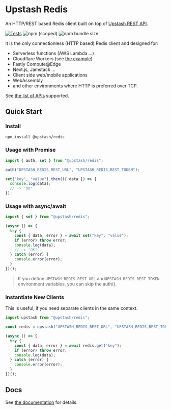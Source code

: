 # Upstash Redis

An HTTP/REST based Redis client built on top of
[Upstash REST API](https://docs.upstash.com/features/restapi).

[![Tests](https://github.com/upstash/upstash-redis/actions/workflows/test.yml/badge.svg)](https://github.com/upstash/upstash-redis/actions/workflows/test.yml)
![npm (scoped)](https://img.shields.io/npm/v/@upstash/redis)
![npm bundle size](https://img.shields.io/bundlephobia/minzip/@upstash/redis)

It is the only connectionless (HTTP based) Redis client and designed for:

- Serverless functions (AWS Lambda ...)
- Cloudflare Workers (see
  [the example](https://github.com/upstash/upstash-redis/tree/master/examples/cloudflare-workers))
- Fastly Compute@Edge
- Next.js, Jamstack ...
- Client side web/mobile applications
- WebAssembly
- and other environments where HTTP is preferred over TCP.

See
[the list of APIs](https://docs.upstash.com/features/restapi#rest---redis-api-compatibility)
supported.

## Quick Start

### Install

```bash
npm install @upstash/redis
```

### Usage with Promise

```typescript
import { auth, set } from "@upstash/redis";

auth("UPSTASH_REDIS_REST_URL", "UPSTASH_REDIS_REST_TOKEN");

set("key", "value").then(({ data }) => {
  console.log(data);
  // -> "OK"
});
```

### Usage with async/await

```typescript
import { set } from "@upstash/redis";

(async () => {
  try {
    const { data, error } = await set("key", "value");
    if (error) throw error;
    console.log(data);
    // -> "OK"
  } catch (error) {
    console.error(error);
  }
})();
```

> If you define `UPSTASH_REDIS_REST_URL` and`UPSTASH_REDIS_REST_TOKEN`
> environment variables, you can skip the auth().

### Instantiate New Clients

This is useful, if you need separate clients in the same context.

```typescript
import upstash from "@upstash/redis";

const redis = upstash("UPSTASH_REDIS_REST_URL", "UPSTASH_REDIS_REST_TOKEN");

(async () => {
  try {
    const { data, error } = await redis.get("key");
    if (error) throw error;
    console.log(data);
  } catch (error) {
    console.error(error);
  }
})();
```

## Docs

See [the documentation](https://docs.upstash.com/features/javascriptsdk) for
details.
